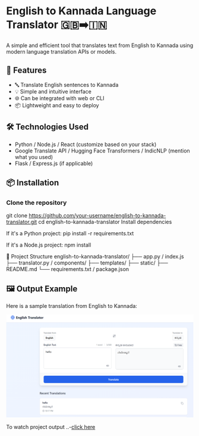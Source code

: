 # English to Kannada Language Translator 🇬🇧➡️🇮🇳

A simple and efficient tool that translates text from English to Kannada using modern language translation APIs or models.

## 🚀 Features

- 🔤 Translate English sentences to Kannada
- 💡 Simple and intuitive interface
- 🌐 Can be integrated with web or CLI
- 📦 Lightweight and easy to deploy

## 🛠️ Technologies Used

- Python / Node.js / React (customize based on your stack)
- Google Translate API / Hugging Face Transformers / IndicNLP (mention what you used)
- Flask / Express.js (if applicable)

## 📦 Installation

### Clone the repository

git clone https://github.com/your-username/english-to-kannada-translator.git
cd english-to-kannada-translator
Install dependencies

If it's a Python project:
pip install -r requirements.txt

If it's a Node.js project:
npm install

📁 Project Structure
english-to-kannada-translator/
├── app.py / index.js
├── translator.py / components/
├── templates/
├── static/
├── README.md
└── requirements.txt / package.json

## 🖼️ Output Example

Here is a sample translation from English to Kannada:

![Translation Output](https://github.com/Kavya123k/language-translator/blob/main/Screenshot%202025-05-26%20221820.png)

To watch project output
..-[click here](https://github.com/Kavya123k/language-translator/blob/main/Screenshot%202025-05-26%20221820.png)
